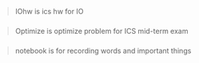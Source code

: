 > IOhw is ics hw for IO
###
> Optimize is optimize problem for ICS mid-term exam
###
> notebook is for recording words and important things
